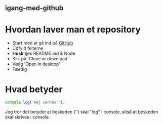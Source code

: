 ## igang-med-github

# Hvordan laver man et repository  #
* Start med at gå ind på [GitHub](http://github.com/new)
* Udfyld felterne
* **Husk** tjek README.md & Node
* Klik på 'Clone or download'
* Vælg 'Open in desktop'
* Færdig



# Hvad betyder #
```javascript
console.log('Hej verden!');
```
Jeg tror det betyder at beskeden ('') skal "log" i console, altså at beskeden skal skrives i console.